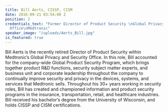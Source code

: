 ```yaml
---
title: Bill Aerts, CISSP, CISM
date: 2016-09-21 03:54:00 Z
position: 2
credentials_text: "Former Director of Product Security \nGlobal Privacy and Security
  Office\nMedtronic"
speaker_image: "/uploads/Aerts_Bill.jpg"
is_featured: true
---
```


Bill Aerts is the recently retired Director of Product Security within Medtronic’s Global Privacy and Security Office. In this role, Bill accounted for the company-wide Global Product Security Program, which brings together product R&D functions, security subject matter experts, and business unit and corporate leadership throughout the company to continually improve security and privacy in the devices, systems, and services that Medtronic sells. Throughout his 30+ years working in security roles, Bill has created and championed information and product security programs in the insurance, transportation, retail, and healthcare industries. Bill received his bachelor’s degree from the University of Wisconsin, and holds CISSP and CISM certifications.
